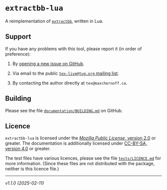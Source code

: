 <!-- extractbb-lua
     https://github.com/gucci-on-fleek/extractbb
     SPDX-License-Identifier: MPL-2.0+ OR CC-BY-SA-4.0+
     SPDX-FileCopyrightText: 2024--2025 Max Chernoff
-->

`extractbb-lua`
===============

A reimplementation of
[`extractbb`](https://texdoc.org/serve/extractbb/0), written in Lua.


Support
-------

If you have any problems with this tool, please report it (in order of
preference):

1. By [opening a new issue on
   GitHub](https://github.com/gucci-on-fleek/extractbb/issues/new).

2. Via email to the public [`tex-live@tug.org` mailing list](https://tug.org/mailman/listinfo/tex-live).

3. By contacting the author directly at `tex@maxchernoff.ca`.


Building
--------

Please see the file
[`documentation/BUILDING.md`](https://github.com/gucci-on-fleek/extractbb/blob/master/documentation/BUILDING.md)
on GitHub.


Licence
-------

`extractbb-lua` is licensed under the [_Mozilla Public License_, version
2.0](https://www.mozilla.org/en-US/MPL/2.0/) or greater. The
documentation is additionally licensed under [CC-BY-SA, version
4.0](https://creativecommons.org/licenses/by-sa/4.0/legalcode) or
greater.

The test files have various licences, please see the file
[`tests/LICENCE.md`](tests/LICENCE.md) for more information. (Since
these files are not distributed with the package, neither is this
licence file.)

---
_v1.1.0 (2025-02-11)_ <!--%%version %%dashdate-->
